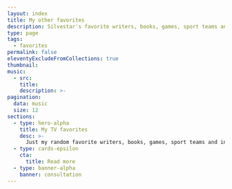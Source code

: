 ```yaml
---
layout: index
title: My other favorites
description: Silvestar's favorite writers, books, games, sport teams and individuals, and more.
type: page
tags:
  - favorites
permalink: false
eleventyExcludeFromCollections: true
thumbnail:
music:
  - src:
    title:
    description: >-
pagination:
  data: music
  size: 12
sections:
  - type: hero-alpha
    title: My TV favorites
    desc: >-
      Just my random favorite writers, books, games, sport teams and individuals, and other.
  - type: cards-epsilon
    cta:
      title: Read more
  - type: banner-alpha
    banner: consultation
---
```

